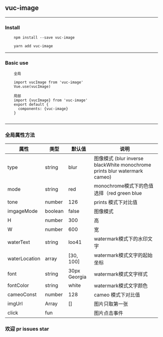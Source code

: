 ## vuc-image

---

### Install

```
    npm install --save vuc-image
    
    yarn add vuc-image
```

---

### Basic use 

```
    全局
    
    import vucImage from 'vuc-image'
    Vue.use(vucImage)
    
    局部
    import {vucImage} from 'vuc-image'
    export default {
      components: {vuc-image}
    }
    
```

---

### 全局属性方法

|   属性   |      类型      |   默认值  |    说明    |
|----------| ------------- | ---------- | ---------- |
| type     | string        |  blur      |         图像模式 (blur inverse blackWhite monochrome prints blur watermark cameo)   |
| mode     | string        |     red    | monochrome模式下的色值选择（red green blue |
| tone    | number          | 126       | prints 模式下对比值 |
| imgageMode | boolean      | false     | 图像模式 |
| H        | number        | 300        | 高|
| W        | number        | 600        | 宽|
|waterText   | string        | loo41    | watermark模式下的水印文字 |
|waterLocation| array      | [30, 100]  | watermark模式文字的起始坐标 |
| font     | string        | 30px Georgia |  watermark模式文字样式     |
| fontColor| string        | white      | watermark模式文字颜色|
|cameoConst | number    | 128           | cameo 模式下对比值 |
| imgUrl  | Array         | []          | 图片只取第一张 |
| click   | fun           |             | 图片点击事件 |




### 欢迎 pr issues star


